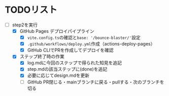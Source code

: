 # TODOリスト

- [ ] step2を実行
  - [x] GitHub Pages デプロイパイプライン
    - [x] `vite.config.ts`の確認と`base: '/bounce-blaster/'`設定
    - [x] `.github/workflows/deploy.yml`作成（actions-deploy-pages）
    - [x] GitHub CLIでPRを作成してデプロイを確認
  - [x] ステップ終了時の作業
    - [x] log.mdに今回のステップで得られた知見を追記
    - [x] step.mdの該当ステップに(done)を追記
    - [x] 必要に応じてdesign.mdを更新
    - [ ] GitHub PR閉じる・mainブランチに戻る・pullする・次のブランチを切る
